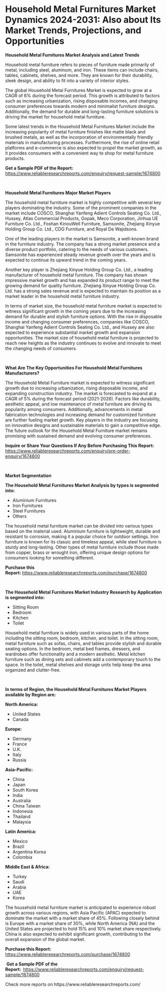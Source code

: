 <p><h1>Household Metal Furnitures Market Dynamics 2024-2031: Also about Its Market Trends, Projections, and Opportunities</h1></p><p><strong>Household Metal Furnitures Market Analysis and Latest Trends</strong></p>
<p><p>Household metal furniture refers to pieces of furniture made primarily of metal, including steel, aluminum, and iron. These items can include chairs, tables, cabinets, shelves, and more. They are known for their durability, sleek design, and ability to fit into a variety of interior styles.</p><p>The global Household Metal Furnitures Market is expected to grow at a CAGR of 6% during the forecast period. This growth is attributed to factors such as increasing urbanization, rising disposable incomes, and changing consumer preferences towards modern and minimalist furniture designs. Additionally, the demand for durable and long-lasting furniture solutions is driving the market for household metal furniture.</p><p>Some latest trends in the Household Metal Furnitures Market include the increasing popularity of metal furniture finishes like matte black and brushed metals, as well as the incorporation of environmentally friendly materials in manufacturing processes. Furthermore, the rise of online retail platforms and e-commerce is also expected to propel the market growth, as it provides consumers with a convenient way to shop for metal furniture products.</p></p>
<p><strong>Get a Sample PDF of the Report:&nbsp;</strong> <a href="https://www.reliableresearchreports.com/enquiry/request-sample/1674800">https://www.reliableresearchreports.com/enquiry/request-sample/1674800</a></p>
<p>&nbsp;</p>
<p><strong>Household Metal Furnitures Major Market Players</strong></p>
<p><p>The household metal furniture market is highly competitive with several key players dominating the industry. Some of the prominent companies in the market include COSCO, Shanghai Yanfeng Adient Controls Seating Co. Ltd., Hussey, Atlas Commercial Products, Gopak, Meco Corporation, Jinhua UE Furniture Co. Ltd., Foshan KinouWell Furniture, Samsonite, Zhejiang Xinyue Holding Group Co. Ltd., CDG Furniture, and Royal De Wajidsons.</p><p>One of the leading players in the market is Samsonite, a well-known brand in the furniture industry. The company has a strong market presence and a diverse product portfolio, catering to the needs of various customers. Samsonite has experienced steady revenue growth over the years and is expected to continue its upward trend in the coming years.</p><p>Another key player is Zhejiang Xinyue Holding Group Co. Ltd., a leading manufacturer of household metal furniture. The company has shown impressive market growth and has expanded its product range to meet the growing demand for quality furniture. Zhejiang Xinyue Holding Group Co. Ltd. has a strong sales revenue and is expected to maintain its position as a market leader in the household metal furniture industry.</p><p>In terms of market size, the household metal furniture market is expected to witness significant growth in the coming years due to the increasing demand for durable and stylish furniture options. With the rise in disposable income and changing consumer preferences, companies like COSCO, Shanghai Yanfeng Adient Controls Seating Co. Ltd., and Hussey are also expected to experience substantial market growth and expansion opportunities. The market size of household metal furniture is projected to reach new heights as the industry continues to evolve and innovate to meet the changing needs of consumers.</p></p>
<p>&nbsp;</p>
<p><strong>What Are The Key Opportunities For Household Metal Furnitures Manufacturers?</strong></p>
<p><p>The Household Metal Furniture market is expected to witness significant growth due to increasing urbanization, rising disposable income, and expanding construction industry. The market is forecasted to expand at a CAGR of 5% during the forecast period (2021-2026). Factors like durability, aesthetic appeal, and low maintenance of metal furniture are driving its popularity among consumers. Additionally, advancements in metal fabrication technologies and increasing demand for customized furniture are further fueling market growth. Key players in the industry are focusing on innovative designs and sustainable materials to gain a competitive edge. The future outlook for the Household Metal Furniture market remains promising with sustained demand and evolving consumer preferences.</p></p>
<p><strong>Inquire or Share Your Questions If Any Before Purchasing This Report:</strong> <a href="https://www.reliableresearchreports.com/enquiry/pre-order-enquiry/1674800">https://www.reliableresearchreports.com/enquiry/pre-order-enquiry/1674800</a></p>
<p>&nbsp;</p>
<p><strong>Market Segmentation</strong></p>
<p><strong>The Household Metal Furnitures Market Analysis by types is segmented into:</strong></p>
<p><ul><li>Aluminium Furnitures</li><li>Iron Furnitures</li><li>Steel Furnitures</li><li>Others</li></ul></p>
<p><p>The household metal furniture market can be divided into various types based on the material used. Aluminium furniture is lightweight, durable and resistant to corrosion, making it a popular choice for outdoor settings. Iron furniture is known for its classic and timeless appeal, while steel furniture is sturdy and long-lasting. Other types of metal furniture include those made from copper, brass or wrought iron, offering unique design options for consumers looking for something different.</p></p>
<p><strong>Purchase this Report:&nbsp;</strong><a href="https://www.reliableresearchreports.com/purchase/1674800">https://www.reliableresearchreports.com/purchase/1674800</a></p>
<p>&nbsp;</p>
<p><strong>The Household Metal Furnitures Market Industry Research by Application is segmented into:</strong></p>
<p><ul><li>Sitting Room</li><li>Bedroom</li><li>Kitchen</li><li>Toilet</li></ul></p>
<p><p>Household metal furniture is widely used in various parts of the home including the sitting room, bedroom, kitchen, and toilet. In the sitting room, metal furniture such as sofas, chairs, and tables provide stylish and durable seating options. In the bedroom, metal bed frames, dressers, and wardrobes offer functionality and a modern aesthetic. Metal kitchen furniture such as dining sets and cabinets add a contemporary touch to the space. In the toilet, metal shelves and storage units help keep the area organized and clutter-free.</p></p>
<p>&nbsp;</p>
<p><strong>In terms of Region, the Household Metal Furnitures Market Players available by Region are:</strong></p>
<p>
    <p> <strong> North America: </strong>
        <ul>
            <li>United States</li>
            <li>Canada</li>
        </ul>
        </p> 
    <p> <strong> Europe: </strong>
        <ul>
            <li>Germany</li>
            <li>France</li>
            <li>U.K.</li>
            <li>Italy</li>
            <li>Russia</li>
        </ul>
        </p> 
    <p> <strong> Asia-Pacific: </strong>
        <ul>
            <li>China</li>
            <li>Japan</li>
            <li>South Korea</li>
            <li>India</li>
            <li>Australia</li>
            <li>China Taiwan</li>
            <li>Indonesia</li>
            <li>Thailand</li>
            <li>Malaysia</li>
        </ul>
        </p> 
    <p> <strong> Latin America: </strong>
        <ul>
            <li>Mexico</li>
            <li>Brazil</li>
            <li>Argentina Korea</li>
            <li>Colombia</li>
        </ul>
        </p> 
    <p> <strong> Middle East & Africa: </strong>
        <ul>
            <li>Turkey</li>
            <li>Saudi</li>
            <li>Arabia</li>
            <li>UAE</li>
            <li>Korea</li>
        </ul>
    </p>
    </p>
<p><p>The household metal furniture market is anticipated to experience robust growth across various regions, with Asia Pacific (APAC) expected to dominate the market with a market share of 45%. Following closely behind is Europe with a market share of 30%, while North America (NA) and the United States are projected to hold 15% and 10% market share respectively. China is also expected to exhibit significant growth, contributing to the overall expansion of the global market.</p></p>
<p><strong>Purchase this Report: </strong><a href="https://www.reliableresearchreports.com/purchase/1674800">https://www.reliableresearchreports.com/purchase/1674800</a></p>
<p>&nbsp;<strong>Get a Sample PDF of the Report:&nbsp;&nbsp;</strong><a href="https://www.reliableresearchreports.com/enquiry/request-sample/1674800">https://www.reliableresearchreports.com/enquiry/request-sample/1674800</a></p>
<p><strong></strong></p>
<p>Check more reports on https://www.reliableresearchreports.com/</p>